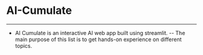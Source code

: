 # AI-Cumulate

---

- AI Cumulate is an interactive AI web app built using streamlit.
-- The main purpose of this list is to get hands-on experience on different topics.
